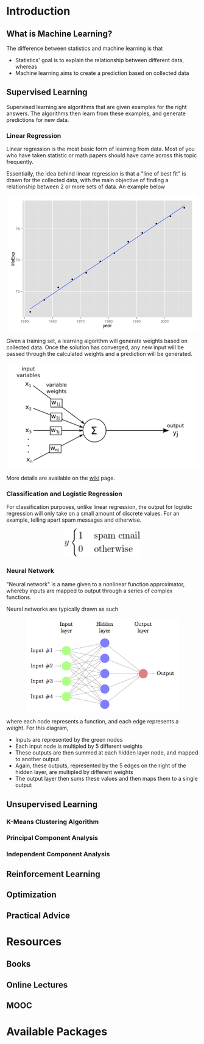 # Introduction
## What is Machine Learning?
The difference between statistics and machine learning is that 
  - Statistics' goal is to explain the relationship between different data, whereas
  - Machine learning aims to create a prediction based on collected data

## Supervised Learning 
Supervised learning are algorithms that are given examples for the right answers. The algorithms then learn from these examples, and generate predictions for new data.

### Linear Regression
Linear regression is the most basic form of learning from data. Most of you who have taken statistic or math papers should have came across this topic frequently. 

Essentially, the idea behind linear regression is that a "line of best fit" is drawn for the collected data, with the main objective of finding a relationship between 2 or more sets of data. An example below
<p align="center">
<img src="https://github.com/UOADataScience/machine-learning-tutorial/blob/master/images/regression.png" width="500">
</p>
<!-- ![alt text](https://github.com/UOADataScience/machine-learning-tutorial/blob/master/images/regression.png "Linear Regression") -->

Given a training set, a learning algorithm will generate weights based on collected data. Once the solution has converged, any new input will be passed through the calculated weights and a prediction will be generated.
<p align="center">
<img src="https://github.com/UOADataScience/machine-learning-tutorial/blob/master/images/regression_inout.png" width="500">
</p>
<!-- ![alt text](https://github.com/UOADataScience/machine-learning-tutorial/blob/master/images/regression_inout.png "Mapping from Input to Output") -->

More details are available on the [wiki](https://en.wikipedia.org/wiki/Linear_regression) page.

### Classification and Logistic Regression
For classification purposes, unlike linear regression, the output for logistic regression will only take on a small amount of discrete values. For an example, telling apart spam messages and otherwise.
<p align="center">
<img src="https://github.com/UOADataScience/machine-learning-tutorial/blob/master/images/classification.png" width="200">
</p>

### Neural Network
"Neural network" is a name given to a nonlinear function approximator, whereby inputs are mapped to output through a series of complex functions. 

Neural networks are typically drawn as such
<p align="center">
<img src="https://github.com/UOADataScience/machine-learning-tutorial/blob/master/images/neural_network.png" width="400">
</p>

where each node represents a function, and each edge represents a weight. For this diagram, 
  - Inputs are represented by the green nodes
  - Each input node is multipled by 5 different weights
  - These outputs are then summed at each hidden layer node, and mapped to another output
  - Again, these outputs, represented by the 5 edges on the right of the hidden layer, are multipled by different weights
  - The output layer then sums these values and then maps them to a single output 

## Unsupervised Learning
### K-Means Clustering Algorithm
### Principal Component Analysis
### Independent Component Analysis
## Reinforcement Learning
## Optimization
## Practical Advice
# Resources
## Books
## Online Lectures
## MOOC
# Available Packages